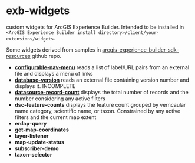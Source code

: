 # exb-widgets
custom widgets for ArcGIS Experience Builder.  Intended to be installed in `<ArcGIS Experience Builder install directory>/client/your-extensions/widgets`.

Some widgets derived from samples in [arcgis-experience-builder-sdk-resources](https://github.com/Esri/arcgis-experience-builder-sdk-resources) github repo.

* [**configurable-nav-menu**](https://github.com/CI-CMG/exb-widgets/tree/main/configurable-nav-menu) reads a list of label/URL pairs from an external file and displays a menu of links
* [**database-version**](https://github.com/CI-CMG/exb-widgets/tree/main/database-version) reads an external file containing version number and displays it. INCOMPLETE
*  [**datasource-record-count**](https://github.com/CI-CMG/exb-widgets/tree/main/datasource-record-count) displays the total number of records and the number considering any active filters
*  **dsc-feature-counts** displays the feature count grouped by verncaular name category, scientific name, or taxon. Constrained by any active filters and the current map extent
*  **erdap-query**
*  **get-map-coordinates**
*  **layer-listener**
*  **map-update-status**
*  **subscriber-demo**
*  **taxon-selector**
